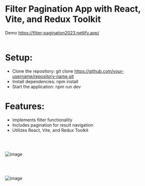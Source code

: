 # Filter Pagination App with React, Vite, and Redux Toolkit
Demo https://filter-pagination2023.netlify.app/
<br>
<br>

# Setup:
- Clone the repository: git clone https://github.com/your-username/repository-name.git
- Install dependencies: npm install
- Start the application: npm run dev

# Features:
- Implements filter functionality
- Includes pagination for result navigation
- Utilizes React, Vite, and Redux Toolkit

<br>
<br>

![image](https://github.com/anandkishorgupta/filter-pagination/assets/85511831/e833ce19-4617-47bd-b55f-753b70881354)

<br>
<br>

![image](https://github.com/anandkishorgupta/filter-pagination/assets/85511831/d83a2a96-0692-4f40-8149-b60e3b87b290)

